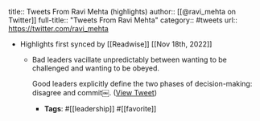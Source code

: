 title:: Tweets From Ravi Mehta (highlights)
author:: [[@ravi_mehta on Twitter]]
full-title:: "Tweets From Ravi Mehta"
category:: #tweets
url:: https://twitter.com/ravi_mehta

- Highlights first synced by [[Readwise]] [[Nov 18th, 2022]]
	- Bad leaders vacillate unpredictably  between wanting to be challenged and wanting to be obeyed. 
	  
	  Good leaders explicitly define the two phases of decision-making: disagree and commit￼. ([View Tweet](https://twitter.com/ravi_mehta/status/1371143176661172224))
		- **Tags**: #[[leadership]] #[[favorite]]